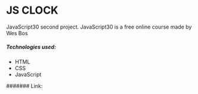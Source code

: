 # JS CLOCK

JavaScript30 second project. JavaScript30 is a free online course made by Wes Bos

##### Technologies used:
- HTML
- CSS
- JavaScript

####### Link:

